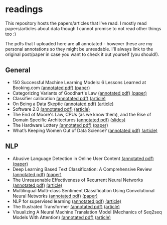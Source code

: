 # readings

This repository hosts the papers/articles that I've read. I mostly read papers/articles about data though I cannot promise to not read other things too :) 

The pdfs that I uploaded here are all annotated - however these are my personal annotations so they might be unreadable. I'll always link to the original post/paper in case you want to check it out yourself (you should!).

## General
- 150 Successful Machine Learning Models: 6 Lessons Learned at Booking.com [(annotated pdf)](bernardi-booking.pdf) [(paper)](https://www.kdd.org/kdd2019/accepted-papers/view/150-successful-machine-learning-models-6-lessons-learned-at-booking.com)
- Categorizing Variants of Goodhart's Law [(annotated pdf)](manheim-garrabrant_goodharts.pdf) [(paper)](https://arxiv.org/abs/1803.04585)
- Classifier calibration [(annotated pdf)](poulopoulos-calibration.pdf) [(article)](https://towardsdatascience.com/classifier-calibration-7d0be1e05452)
- On Being a Data Skeptic [(annotated pdf)](oneil-data_skeptic.pdf) [(article)](https://www.oreilly.com/content/on-being-a-data-skeptic/)
- Software 2.0 [(annotated pdf)]() [(article)](https://medium.com/@karpathy/software-2-0-a64152b37c35)
- The End of Moore's Law, CPUs (as we know them), and the Rise of Domain Specific Architectures [(annotated pdf)](hennessy-dsa.pdf) [(slides)](https://www.kisacoresearch.com/sites/default/files/presentations/09.00_-_alphabet_-_john_hennessy.pdf)
- The Hardware Lottery [(annotated pdf)](hooker-hw_lottery.pdf) [(paper)](https://arxiv.org/abs/2009.06489)
- What’s Keeping Women Out of Data Science? [(annotated pdf)](bcg-women_ds.pdf) [(article)](https://www.bcg.com/en-us/publications/2020/what-keeps-women-out-data-science)

## NLP
- Abusive Language Detection in Online User Content [(annotated pdf)](nobata-abusive-lang-detection.pdf) [(paper)](http://www.yichang-cs.com/yahoo/WWW16_Abusivedetection.pdf)
- Deep Learning Based Text Classification: A Comprehensive Review [(annotated pdf)](minaee-text-dl.pdf) [(paper)](https://arxiv.org/abs/2004.03705)
- The Unreasonable Effectiveness of Recurrent Neural Networks [(annotated pdf)](karpathy-rnn.pdf) [(article)](http://karpathy.github.io/2015/05/21/rnn-effectiveness/)
- Multilingual Multi-class Sentiment Classification Using Convolutional Neural Networks [(annotated pdf)](attia-sentiment-cnn.pdf) [(paper)](https://research.google/pubs/pub46932/)
- NLP for supervised learning [(annotated pdf)](yan-nlp_for_supervised_learning.pdf) [(article)](https://eugeneyan.com/writing/nlp-supervised-learning-survey/)
- The Illustrated Transformer [(annotated pdf)](alammar-transformers.pdf) [(article)](http://jalammar.github.io/illustrated-transformer/)
- Visualizing A Neural Machine Translation Model (Mechanics of Seq2seq Models With Attention) [(annotated pdf)](alammar-attention.pdf) [(article)](https://jalammar.github.io/visualizing-neural-machine-translation-mechanics-of-seq2seq-models-with-attention/)
